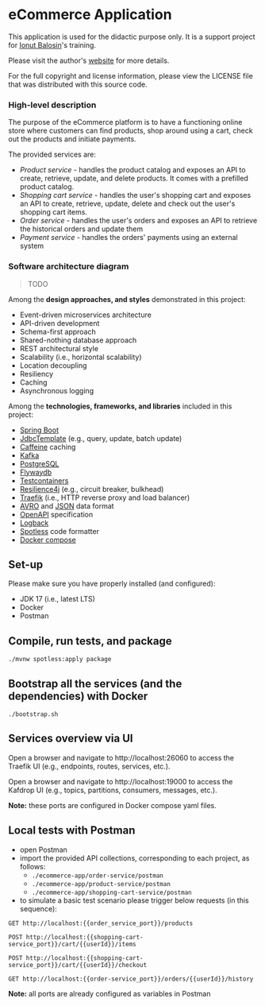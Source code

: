 # eCommerce Application

This application is used for the didactic purpose only. It is a support project for [Ionut Balosin](https://www.ionutbalosin.com/training)'s training.

Please visit the author's [website](https://www.ionutbalosin.com) for more details.

For the full copyright and license information, please view the LICENSE file that was distributed with this source code.

### High-level description

The purpose of the eCommerce platform is to have a functioning online store where customers can find products, shop around using a cart, check out the products and initiate payments.

The provided services are:
- *Product service* - handles the product catalog and exposes an API to create, retrieve, update, and delete products. It comes with a prefilled product catalog.
- *Shopping cart service* - handles the user's shopping cart and exposes an API to create, retrieve, update, delete and check out the user's shopping cart items.
- *Order service* - handles the user's orders and exposes an API to retrieve the historical orders and update them
- *Payment service* - handles the orders' payments using an external system

### Software architecture diagram

> TODO

Among the **design approaches, and styles** demonstrated in this project:

- Event-driven microservices architecture
- API-driven development
- Schema-first approach
- Shared-nothing database approach
- REST architectural style
- Scalability (i.e., horizontal scalability)
- Location decoupling
- Resiliency
- Caching
- Asynchronous logging

Among the **technologies, frameworks, and libraries** included in this project:

- [Spring Boot](https://spring.io/projects/spring-boot)
- [JdbcTemplate](https://docs.spring.io/spring-framework/docs/current/javadoc-api/org/springframework/jdbc/core/JdbcTemplate.html) (e.g., query, update, batch update)
- [Caffeine](https://github.com/ben-manes/caffeine) caching
- [Kafka](https://kafka.apache.org)
- [PostgreSQL](https://www.postgresql.org)
- [Flywaydb](https://flywaydb.org)
- [Testcontainers](https://www.testcontainers.org)
- [Resilience4j](https://github.com/resilience4j/resilience4j) (e.g., circuit breaker, bulkhead)
- [Traefik](https://traefik.io) (i.e., HTTP reverse proxy and load balancer)
- [AVRO](https://avro.apache.org) and [JSON](https://www.json.org) data format
- [OpenAPI](https://www.openapis.org/) specification
- [Logback](https://logback.qos.ch/)
- [Spotless](https://github.com/diffplug/spotless) code formatter
- [Docker compose](https://docs.docker.com/compose/)

## Set-up

Please make sure you have properly installed (and configured):

- JDK 17 (i.e., latest LTS)
- Docker
- Postman

## Compile, run tests, and package

```
./mvnw spotless:apply package
```

## Bootstrap all the services (and the dependencies) with Docker

```
./bootstrap.sh
```

## Services overview via UI 

Open a browser and navigate to http://localhost:26060 to access the Traefik UI (e.g., endpoints, routes, services, etc.). 

Open a browser and navigate to http://localhost:19000 to access the Kafdrop UI (e.g., topics, partitions, consumers, messages, etc.).

**Note:** these ports are configured in Docker compose yaml files.

## Local tests with Postman

- open Postman
- import the provided API collections, corresponding to each project, as follows:
  - `./ecommerce-app/order-service/postman`
  - `./ecommerce-app/product-service/postman`
  - `./ecommerce-app/shopping-cart-service/postman`
- to simulate a basic test scenario please trigger below requests (in this sequence):

```
GET http://localhost:{{order_service_port}}/products
```
```
POST http://localhost:{{shopping-cart-service_port}}/cart/{{userId}}/items
```
```
POST http://localhost:{{shopping-cart-service_port}}/cart/{{userId}}/checkout
```
```
GET http://localhost:{{order-service_port}}/orders/{{userId}}/history
```

**Note:** all ports are already configured as variables in Postman